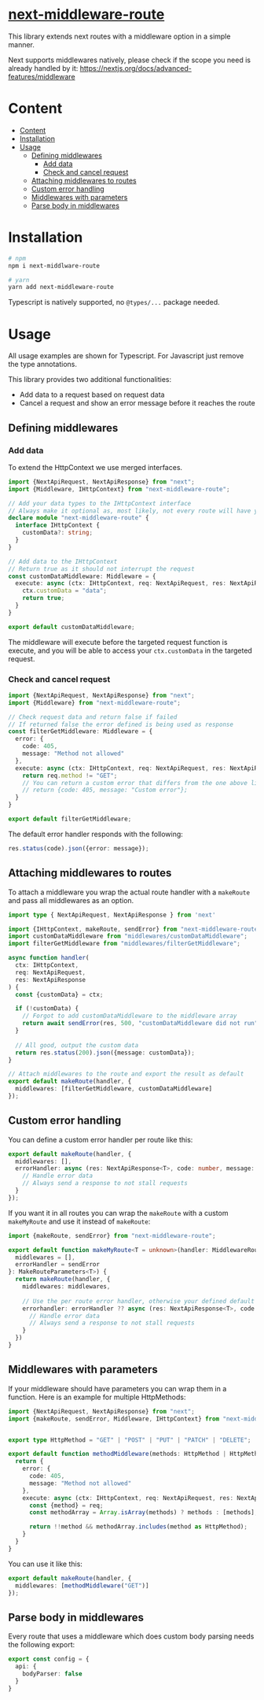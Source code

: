 # [next-middleware-route](https://www.npmjs.com/package/next-middlware-route)

This library extends next routes with a middleware option in a simple manner.

Next supports middlewares natively, please check if the scope you need is already handled by it: https://nextjs.org/docs/advanced-features/middleware

# Content
<!-- TOC -->
* [Content](#content)
* [Installation](#installation)
* [Usage](#usage)
  * [Defining middlewares](#defining-middlewares)
    * [Add data](#add-data)
    * [Check and cancel request](#check-and-cancel-request)
  * [Attaching middlewares to routes](#attaching-middlewares-to-routes)
  * [Custom error handling](#custom-error-handling)
  * [Middlewares with parameters](#middlewares-with-parameters)
  * [Parse body in middlewares](#parse-body-in-middlewares)
<!-- TOC -->

# Installation

```bash
# npm
npm i next-middlware-route

# yarn
yarn add next-middleware-route
```

Typescript is natively supported, no `@types/...` package needed.

# Usage

All usage examples are shown for Typescript. For Javascript just remove the type annotations.

This library provides two additional functionalities: 
- Add data to a request based on request data
- Cancel a request and show an error message before it reaches the route
## Defining middlewares

### Add data

To extend the HttpContext we use merged interfaces.

```ts
import {NextApiRequest, NextApiResponse} from "next";
import {Middleware, IHttpContext} from "next-middleware-route";

// Add your data types to the IHttpContext interface
// Always make it optional as, most likely, not every route will have your middleware
declare module "next-middleware-route" {
  interface IHttpContext {
    customData?: string;
  }
}

// Add data to the IHttpContext 
// Return true as it should not interrupt the request
const customDataMiddleware: Middleware = {
  execute: async (ctx: IHttpContext, req: NextApiRequest, res: NextApiResponse) => {
    ctx.customData = "data";
    return true;
  }
}

export default customDataMiddleware;
```

The middleware will execute before the targeted request function is execute, and you will be able to access your 
`ctx.customData` in the targeted request.

### Check and cancel request

```ts
import {NextApiRequest, NextApiResponse} from "next";
import {Middleware} from "next-middleware-route";

// Check request data and return false if failed
// If returned false the error defined is being used as response
const filterGetMiddleware: Middleware = {
  error: {
    code: 405,
    message: "Method not allowed"
  },
  execute: async (ctx: IHttpContext, req: NextApiRequest, res: NextApiResponse) => {
    return req.method != "GET";
    // You can return a custom error that differs from the one above like this:
    // return {code: 405, message: "Custom error"};
  }
}

export default filterGetMiddleware;
```

The default error handler responds with the following: 
```ts
res.status(code).json({error: message});
```

## Attaching middlewares to routes

To attach a middleware you wrap the actual route handler with a `makeRoute` and pass all middlewares as an option.

```ts
import type { NextApiRequest, NextApiResponse } from 'next'

import {IHttpContext, makeRoute, sendError} from "next-middleware-route";
import customDataMiddleware from "middlewares/customDataMiddleware";
import filterGetMiddleware from "middlewares/filterGetMiddleware";

async function handler(
  ctx: IHttpContext,
  req: NextApiRequest,
  res: NextApiResponse
) {
  const {customData} = ctx;

  if (!customData) {
    // Forgot to add customDataMiddleware to the middleware array
    return await sendError(res, 500, "customDataMiddleware did not run");
  }
  
  // All good, output the custom data
  return res.status(200).json({message: customData});
}

// Attach middlewares to the route and export the result as default
export default makeRoute(handler, {
  middlewares: [filterGetMiddleware, customDataMiddleware]
});
```

## Custom error handling

You can define a custom error handler per route like this:

```ts
export default makeRoute(handler, {
  middlewares: [],
  errorHandler: async (res: NextApiResponse<T>, code: number, message: string): Promise<void> => {
    // Handle error data
    // Always send a response to not stall requests
  }
});
```

If you want it in all routes you can wrap the `makeRoute` with a custom `makeMyRoute` and use it instead of `makeRoute`:

```ts
import {makeRoute, sendError} from "next-middleware-route";

export default function makeMyRoute<T = unknown>(handler: MiddlewareRoute<T>, {
  middlewares = [],
  errorHandler = sendError
}: MakeRouteParameters<T>) {
  return makeRoute(handler, {
    middlewares: middlewares,
    
    // Use the per route error handler, otherwise your defined default
    errorhandler: errorHandler ?? async (res: NextApiResponse<T>, code: number, message: string): Promise<void> => {
      // Handle error data
      // Always send a response to not stall requests
    }
  })
}
```

## Middlewares with parameters

If your middleware should have parameters you can wrap them in a function. Here is an example for multiple HttpMethods:

```ts
import {NextApiRequest, NextApiResponse} from "next";
import {makeRoute, sendError, Middleware, IHttpContext} from "next-middleware-route";


export type HttpMethod = "GET" | "POST" | "PUT" | "PATCH" | "DELETE";

export default function methodMiddleware(methods: HttpMethod | HttpMethod[]): Middleware {
  return {
    error: {
      code: 405,
      message: "Method not allowed"
    },
    execute: async (ctx: IHttpContext, req: NextApiRequest, res: NextApiResponse): Promise<boolean> => {
      const {method} = req;
      const methodArray = Array.isArray(methods) ? methods : [methods];

      return !!method && methodArray.includes(method as HttpMethod);
    }
  }
}
```

You can use it like this: 

```ts
export default makeRoute(handler, {
  middlewares: [methodMiddleware("GET")]
});
```

## Parse body in middlewares

Every route that uses a middleware which does custom body parsing needs the following export: 
```ts
export const config = {
  api: {
    bodyParser: false
  }
}
```
